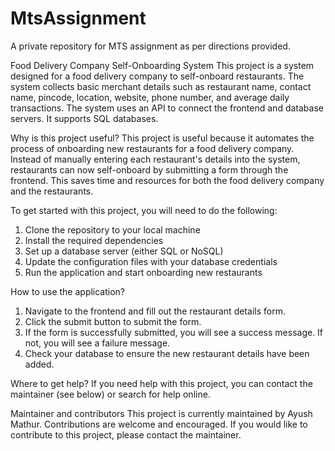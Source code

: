 # MtsAssignment
A private repository for MTS assignment as per directions provided.

Food Delivery Company Self-Onboarding System
This project is a system designed for a food delivery company to self-onboard restaurants. The system collects basic merchant details such as restaurant name, contact name, pincode, location, website, phone number, and average daily transactions. The system uses an API to connect the frontend and database servers. It supports SQL databases.

Why is this project useful?
This project is useful because it automates the process of onboarding new restaurants for a food delivery company. Instead of manually entering each restaurant's details into the system, restaurants can now self-onboard by submitting a form through the frontend. This saves time and resources for both the food delivery company and the restaurants.

To get started with this project, you will need to do the following:
1. Clone the repository to your local machine
2. Install the required dependencies
3. Set up a database server (either SQL or NoSQL)
4. Update the configuration files with your database credentials
5. Run the application and start onboarding new restaurants

How to use the application?
1. Navigate to the frontend and fill out the restaurant details form.
2. Click the submit button to submit the form.
3. If the form is successfully submitted, you will see a success message. If not, you will see a failure message.
4. Check your database to ensure the new restaurant details have been added.

Where to get help?
If you need help with this project, you can contact the maintainer (see below) or search for help online.

Maintainer and contributors
This project is currently maintained by Ayush Mathur. Contributions are welcome and encouraged. If you would like to contribute to this project, please contact the maintainer.
